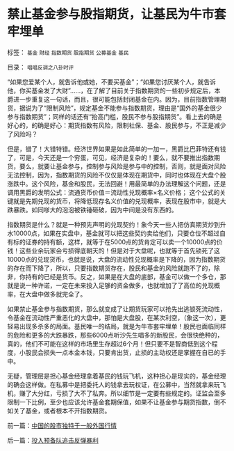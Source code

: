# 禁止基金参与股指期货，让基民为牛市套牢埋单

标签： `基金` `财经` `指数期货` `股指期货` `公募基金` `基民` 

目录： `唱唱反调之八卦时评`

“如果您爱某个人，就告诉他或她，不要买基金”；“如果您讨厌某个人，就告诉他，你买基金发了大财”……，在了解了目前关于指数期货的一些初步规定后，本爵进一步重复这一句话，而且，很可能包括封闭基金在内。因为，目前指数管理期货，据说为了“限制风险”，规定基金不能参与指数期货，理由是“国外的基金很少参与指数期货”；同样的话还有“抬高门槛，股民不参与股指期货”。看上去的确是好心的，的确是好心：期货指数有风险，限制社保、基金、股民参与，不正是减少了风险吗？



但是，错了！大错特错。经济世界如果是如此简单的一加一，黑爵比巴菲特还有钱了，可是，今天还是一个穷蛋，可见，经济是复杂的！要么，就不要推出指数期货，要么，就要让基金参与，控制参与风险是参与中的控制，否则，就是面对风险无法控制，因为，指数期货的风险不仅仅是体现在期货中，同时也体现在大盘个股涨跌中。这个风险，基金和股民，无法回避！用最简单的办法理解这个问题，还是调用黑爵的发明公式：流通货币价值＝流动性兑现概率×名义价格；
这个公式的关键就是先期兑现的货币，将降低现存名义价值的兑现概率，表现在股市中，就是大跌暴跌。如同嗲大的泡泡被铁锤砸破，因为中间是没有东西的。



指数期货是什么？就是一种预先声明的兑现契约！象今天一些人把仿真期货炒到升水10000点，如果在实盘中，基金就可以把这些契约卖给他们，只要仓位不超过自有标的证券的持有额，这样，就等于在5000点的货肯定可以卖一个10000点的价钱！这些业余玩家会亏损得底朝天的！但是对于大盘呢，也就等于首先锁死了这10000点的兑现货币，也就是说，大盘的流动性兑现概率是下降的，因为指数期货的存在而下降了，所以，只要指数期货存在，股民和基金的风险就跑不了的，除非，你持有的已经是货币。反之，如果是在大盘的底部，基金可以做一个多仓，那就是说一种许诺，一定在未来投入足够的资金做多，也就增加了了高位的兑现概率，在大盘中做多就完全了。



如果禁止基金参与指数期货，那么就变成了让期货玩家可以抢先出逃锁死流动性，令基金在流动性严重恶化的大盘中，那怕是大盘股，在某次利空，（象这一次），更轻易出现多杀多的局面。基民唯一的结局，就是为牛市套牢埋单！股民也面临同样的危险和更多的大跌暴跌，那些6000点听沙先生唱多的新股民，会很快绝种的，真的，他们不可能在这样的市场里生存超过6个月！但只要不是智商低到这个程度，小股民会损失一点本金本钱，只要肯出货，止损的主动权还是掌握在自已的手中。



无疑，管理层是担心基金经理拿着基民的钱玩飞机，这种担心是现实的，基金经理的确会这样做。在私募中是把委托人的钱拿去玩权证，在公募中，当然就拿来玩飞机，赚了大分红，亏损了大不了私奔。所以细节是一定要有些规定的。证监会至多限制一下比例，至少也应该允许基金套期保值，如果不让基金参与期货指数，倒不如关了基金，或者根本不开指数期货。







前一篇：[中国的股市独特于一般外国行情](../../../2007/11/9/中国的股市独特于一般外国行情.md)

后一篇：[投入预备队追击反弹暴利](../../../2007/11/12/投入预备队追击反弹暴利.md)